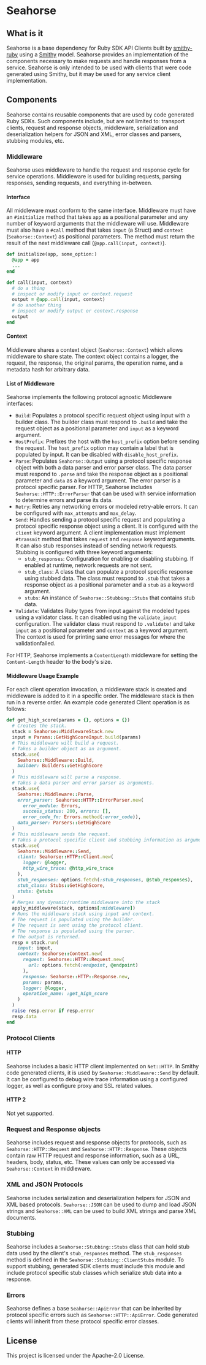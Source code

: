 # Seahorse

## What is it
Seahorse is a base dependency for Ruby SDK API Clients built by
[smithy-ruby][smithy-ruby] using a [Smithy][Smithy] model. Seahorse provides an
implementation of the components necessary to make requests and handle responses
from a service. Seahorse is only intended to be used with clients that were code
generated using Smithy, but it may be used for any service client
implementation.

## Components
Seahorse contains reusable components that are used by code generated Ruby SDKs.
Such components include, but are not limited to: transport clients, request and
response objects, middleware, serialization and deserialization helpers for JSON
and XML, error classes and parsers, stubbing modules, etc.

### Middleware
Seahorse uses middleware to handle the request and response cycle for service
operations. Middleware is used for building requests, parsing responses, sending
requests, and everything in-between.

#### Interface
All middleware must conform to the same interface. Middleware must have an
`#initialize` method that takes `app` as a positional parameter and any number
of keyword arguments that the middleware will use. Middleware must also have a
`#call` method that takes `input` (a Struct) and `context` (`Seahorse::Context`)
as positional parameters. The method must return the result of the next
middleware call (`@app.call(input, context)`).

```ruby
def initialize(app, some_option:)
  @app = app
  ...
end

def call(input, context)
  # do a thing
  # inspect or modify input or context.request
  output = @app.call(input, context)
  # do another thing
  # inspect or modify output or context.response
  output
end
```

#### Context
Middleware shares a context object (`Seahorse::Context`) which allows middleware
to share state. The context object contains a logger, the request, the response,
the original params, the operation name, and a metadata hash for arbitrary data.

#### List of Middleware

Seahorse implements the following protocol agnostic Middleware interfaces:

* `Build`: Populates a protocol specific request object using input with a
   builder class. The builder class must respond to `.build` and take the
   request object as a positional parameter and `input` as a keyword argument.
* `HostPrefix`: Prefixes the host with the `host_prefix` option before sending
   the request. The `host_prefix` option may contain a label that is populated
   by input. It can be disabled with `disable_host_prefix`.
* `Parse`: Populates `Seahorse::Output` using a protocol specific response
   object with both a data parser and error parser class. The data parser must
   respond to `.parse` and take the response object as a positional parameter
   and `data` as a keyword argument. The error parser is a protocol specific
   parser. For HTTP, Seahorse includes `Seahorse::HTTP::ErrorParser` that can be
   used with service information to determine errors and parse its data.
* `Retry`: Retries any networking errors or modeled retry-able errors. It can be
   configured with `max_attempts` and `max_delay`.
* `Send`: Handles sending a protocol specific request and populating a protocol
   specific response object using a client. It is configured with the `client`
   keyword argument. A client implementation must implement `#transmit` method
   that takes `request` and `response` keyword arguments. It can also stub
   responses instead of sending network requests. Stubbing is configured with
   three keyword arguments:
   * `stub_responses`: Configuration for enabling or disabling stubbing. If
     enabled at runtime, network requests are not sent.
   * `stub_class`: A class that can populate a protocol specific response using
     stubbed data. The class must respond to `.stub` that takes a response
     object as a positional parameter and a `stub` as a keyword argument.
   * `stubs`: An instance of `Seahorse::Stubbing::Stubs` that contains stub
     data.
* `Validate`: Validates Ruby types from input against the modeled types using a
   validator class. It can disabled using the `validate_input` configuration.
   The validator class must respond to `.validate!` and take `input` as a
   positional parameter and `context` as a keyword argument. The context is used
   for printing sane error messages for where the validationfailed.

For HTTP, Seahorse implements a `ContentLength` middleware for setting the
`Content-Length` header to the body's size.

#### Middleware Usage Example

For each client operation invocation, a middleware stack is created and
middleware is added to it in a specific order. The middleware stack is then run
in a reverse order. An example code generated Client operation is as follows:

```ruby
def get_high_score(params = {}, options = {})
  # Creates the stack.
  stack = Seahorse::MiddlewareStack.new
  input = Params::GetHighScoreInput.build(params)
  # This middleware will build a request.
  # Takes a builder object as an argument.
  stack.use(
    Seahorse::Middleware::Build,
    builder: Builders::GetHighScore
  )
  # This middleware will parse a response.
  # Takes a data parser and error parser as arguments.
  stack.use(
    Seahorse::Middleware::Parse,
    error_parser: Seahorse::HTTP::ErrorParser.new(
      error_module: Errors,
      success_status: 200, errors: [],
      error_code_fn: Errors.method(:error_code)),
    data_parser: Parsers::GetHighScore
  )
  # This middleware sends the request.
  # Takes a protocol specific client and stubbing information as arguments.
  stack.use(
    Seahorse::Middleware::Send,
    client: Seahorse::HTTP::Client.new(
      logger: @logger,
      http_wire_trace: @http_wire_trace
    ),
    stub_responses: options.fetch(:stub_responses, @stub_responses),
    stub_class: Stubs::GetHighScore,
    stubs: @stubs
  )
  # Merges any dynamic/runtime middleware into the stack
  apply_middleware(stack, options[:middleware])
  # Runs the middleware stack using input and context.
  # The request is populated using the builder.
  # The request is sent using the protocol client.
  # The response is populated using the parser.
  # The output is returned.
  resp = stack.run(
    input: input,
    context: Seahorse::Context.new(
      request: Seahorse::HTTP::Request.new(
        url: options.fetch(:endpoint, @endpoint)
      ),
      response: Seahorse::HTTP::Response.new,
      params: params,
      logger: @logger,
      operation_name: :get_high_score
    )
  )
  raise resp.error if resp.error
  resp.data
end
```

### Protocol Clients

#### HTTP
Seahorse includes a basic HTTP client implemented on `Net::HTTP`. In Smithy
code generated clients, it is used by `Seahorse::Middleware::Send` by default.
It can be configured to debug wire trace information using a configured logger,
as well as configure proxy and SSL related values.

#### HTTP 2
Not yet supported.

### Request and Response objects
Seahorse includes request and response objects for protocols, such as
`Seahorse::HTTP::Request` and `Seahorse::HTTP::Response`. These objects contain
raw HTTP request and response information, such as a URL, headers, body, status,
etc. These values can only be accessed via `Seahorse::Context` in middleware.

### XML and JSON Protocols
Seahorse includes serialization and deserialization helpers for JSON and XML
based protocols. `Seahorse::JSON` can be used to dump and load JSON strings and
`Seahorse::XML` can be used to build XML strings and parse XML documents.

### Stubbing
Seahorse includes a `Seahorse::Stubbing::Stubs` class that can hold stub data
used by the client's `stub_responses` method. The `stub_responses` method is
defined in the `Seahorse::Stubbing::ClientStubs` module. To support stubbing,
generated SDK clients must include this module and include protocol specific
stub classes which serialize stub data into a response.

### Errors
Seahorse defines a base `Seahorse::ApiError` that can be inherited by protocol
specific errors such as `Seahorse::HTTP::ApiError`. Code generated clients will
inherit from these protocol specific error classes.

## License

This project is licensed under the Apache-2.0 License.

<!--- Links -->
[smithy-ruby]: https://github.com/awslabs/smithy-ruby
[Smithy]: https://awslabs.github.io/smithy/
